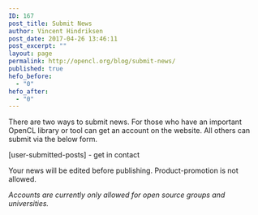 ```yaml
---
ID: 167
post_title: Submit News
author: Vincent Hindriksen
post_date: 2017-04-26 13:46:11
post_excerpt: ""
layout: page
permalink: http://opencl.org/blog/submit-news/
published: true
hefo_before:
  - "0"
hefo_after:
  - "0"
---
```

There are two ways to submit news. For those who have an important OpenCL library or tool can get an account on the website. All others can submit via the below form.

[user-submitted-posts] - get in contact

Your news will be edited before publishing. Product-promotion is not allowed.

<em>Accounts are currently only allowed for open source groups and universities.
</em>